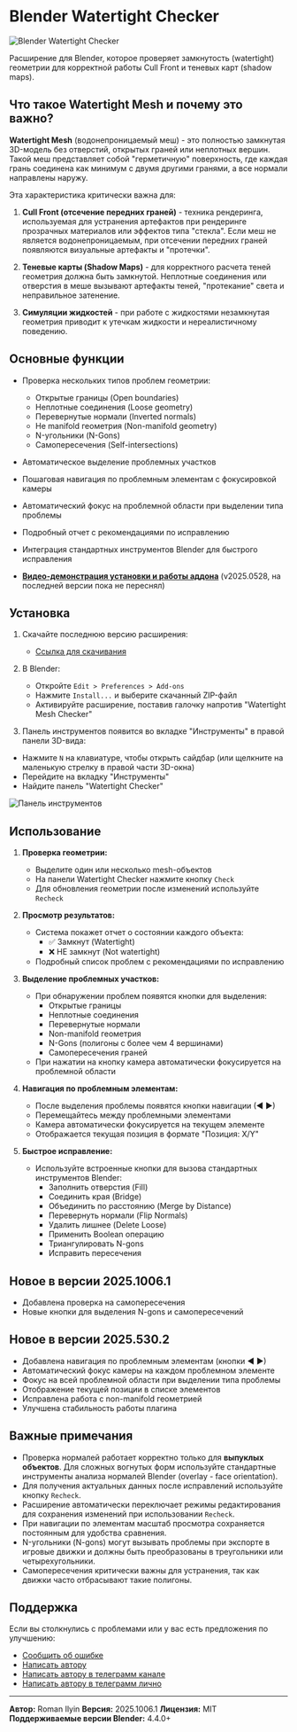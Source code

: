 # Blender Watertight Checker

![Blender Watertight Checker](screenshot.png) 

Расширение для Blender, которое проверяет замкнутость (watertight) геометрии для корректной работы Cull Front и теневых карт (shadow maps).

## Что такое Watertight Mesh и почему это важно?

**Watertight Mesh** (водонепроницаемый меш) - это полностью замкнутая 3D-модель без отверстий, открытых граней или неплотных вершин. Такой меш представляет собой "герметичную" поверхность, где каждая грань соединена как минимум с двумя другими гранями, а все нормали направлены наружу.

Эта характеристика критически важна для:
1. **Cull Front (отсечение передних граней)** - техника рендеринга, используемая для устранения артефактов при рендеринге прозрачных материалов или эффектов типа "стекла". Если меш не является водонепроницаемым, при отсечении передних граней появляются визуальные артефакты и "протечки".

2. **Теневые карты (Shadow Maps)** - для корректного расчета теней геометрия должна быть замкнутой. Неплотные соединения или отверстия в меше вызывают артефакты теней, "протекание" света и неправильное затенение.

3. **Симуляции жидкостей** - при работе с жидкостями незамкнутая геометрия приводит к утечкам жидкости и нереалистичному поведению.

## Основные функции

- Проверка нескольких типов проблем геометрии:
  - Открытые границы (Open boundaries)
  - Неплотные соединения (Loose geometry)
  - Перевернутые нормали (Inverted normals)
  - Не manifold геометрия (Non-manifold geometry)
  - N-угольники (N-Gons)
  - Самопересечения (Self-intersections)
  
- Автоматическое выделение проблемных участков
- Пошаговая навигация по проблемным элементам с фокусировкой камеры
- Автоматический фокус на проблемной области при выделении типа проблемы
- Подробный отчет с рекомендациями по исправлению
- Интеграция стандартных инструментов Blender для быстрого исправления
- **[Видео-демонстрация установки и работы аддона](https://youtu.be/TFofQ0Mir44)** (v2025.0528, на последней версии пока не переснял)

## Установка

1. Скачайте последнюю версию расширения:
   - [Ссылка для скачивания](https://github.com/romanilyin/BlenderWatertightChecker/releases)

2. В Blender:
   - Откройте `Edit > Preferences > Add-ons`
   - Нажмите `Install...` и выберите скачанный ZIP-файл
   - Активируйте расширение, поставив галочку напротив "Watertight Mesh Checker"

3. Панель инструментов появится во вкладке "Инструменты" в правой панели 3D-вида:
  - Нажмите `N` на клавиатуре, чтобы открыть сайдбар (или щелкните на маленькую стрелку в правой части 3D-окна)
  - Перейдите на вкладку "Инструменты"
  - Найдите панель "Watertight Checker"

   ![Панель инструментов](screenshot.png) 



## Использование

1. **Проверка геометрии:**
   - Выделите один или несколько mesh-объектов
   - На панели Watertight Checker нажмите кнопку `Check`
   - Для обновления геометрии после изменений используйте `Recheck`

2. **Просмотр результатов:**
   - Система покажет отчет о состоянии каждого объекта:
     - ✅ Замкнут (Watertight)
     - ❌ НЕ замкнут (Not watertight)
   - Подробный список проблем с рекомендациями по исправлению

3. **Выделение проблемных участков:**
   - При обнаружении проблем появятся кнопки для выделения:
     - Открытые границы
     - Неплотные соединения
     - Перевернутые нормали
     - Non-manifold геометрия
     - N-Gons (полигоны с более чем 4 вершинами)
     - Самопересечения граней
   - При нажатии на кнопку камера автоматически фокусируется на проблемной области

4. **Навигация по проблемным элементам:**
   - После выделения проблемы появятся кнопки навигации (◀ ▶)
   - Перемещайтесь между проблемными элементами
   - Камера автоматически фокусируется на текущем элементе
   - Отображается текущая позиция в формате "Позиция: X/Y"

5. **Быстрое исправление:**
   - Используйте встроенные кнопки для вызова стандартных инструментов Blender:
     - Заполнить отверстия (Fill)
     - Соединить края (Bridge)
     - Объединить по расстоянию (Merge by Distance)
     - Перевернуть нормали (Flip Normals)
     - Удалить лишнее (Delete Loose)
     - Применить Boolean операцию
     - Триангулировать N-gons
     - Исправить пересечения

## Новое в версии 2025.1006.1
- Добавлена проверка на самопересечения
- Новые кнопки для выделения N-gons и самопересечений

## Новое в версии 2025.530.2

- Добавлена навигация по проблемным элементам (кнопки ◀ ▶)
- Автоматический фокус камеры на каждом проблемном элементе
- Фокус на всей проблемной области при выделении типа проблемы
- Отображение текущей позиции в списке элементов
- Исправлена работа с non-manifold геометрией
- Улучшена стабильность работы плагина
## Важные примечания

- Проверка нормалей работает корректно только для **выпуклых объектов**. Для сложных вогнутых форм используйте стандартные инструменты анализа нормалей Blender (overlay - face orientation).
- Для получения актуальных данных после исправлений используйте кнопку `Recheck`.
- Расширение автоматически переключает режимы редактирования для сохранения изменений при использовании `Recheck`.
- При навигации по элементам масштаб просмотра сохраняется постоянным для удобства сравнения.
- N-угольники (N-gons) могут вызывать проблемы при экспорте в игровые движки и должны быть преобразованы в треугольники или четырехугольники.
- Самопересечения критически важны для устранения, так как движки часто отбрасывают такие полигоны.

## Поддержка

Если вы столкнулись с проблемами или у вас есть предложения по улучшению:
- [Сообщить об ошибке](https://github.com/yourusername/BlenderWatertightChecker/issues)
- [Написать автору](mailto:roman.ilyin@gmail.com)
- [Написать автору в телеграмм канале](https://t.me/gamedev_stinger)
- [Написать автору в телеграмм лично](https://t.me/romanilyin)

---

**Автор:** Roman Ilyin
**Версия:** 2025.1006.1
**Лицензия:** MIT
**Поддерживаемые версии Blender:** 4.4.0+